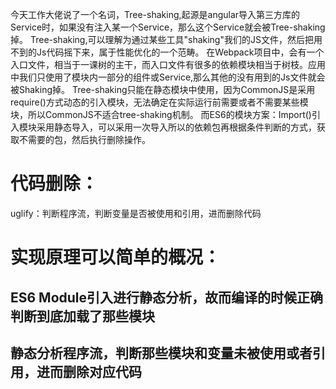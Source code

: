 今天工作大佬说了一个名词，Tree-shaking,起源是angular导入第三方库的Service时，如果没有注入某一个Service，那么这个Service就会被Tree-shaking掉。
Tree-shaking,可以理解为通过某些工具"shaking"我们的JS文件，然后把用不到的Js代码摇下来，属于性能优化的一个范畴。
在Webpack项目中，会有一个入口文件，相当于一课树的主干，而入口文件有很多的依赖模块相当于树枝。应用中我们只使用了模块内一部分的组件或Service,那么其他的没有用到的Js文件就会被Shaking掉。
Tree-shaking只能在静态模块中使用，因为CommonJS是采用require()方式动态的引入模块，无法确定在实际运行前需要或者不需要某些模块，所以CommonJS不适合tree-shaking机制。
而ES6的模块方案：Import()引入模块采用静态导入，可以采用一次导入所以的依赖包再根据条件判断的方式，获取不需要的包，然后执行删除操作。

# 代码删除：
uglify：判断程序流，判断变量是否被使用和引用，进而删除代码

# 实现原理可以简单的概况：
## ES6 Module引入进行静态分析，故而编译的时候正确判断到底加载了那些模块
## 静态分析程序流，判断那些模块和变量未被使用或者引用，进而删除对应代码
